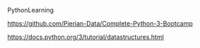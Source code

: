 PythonLearning

https://github.com/Pierian-Data/Complete-Python-3-Bootcamp

https://docs.python.org/3/tutorial/datastructures.html
